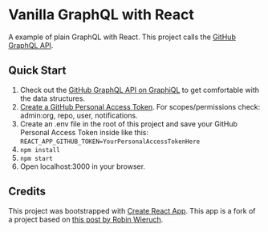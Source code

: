 # Vanilla GraphQL with React

A example of plain GraphQL with React. This project calls the [GitHub GraphQL API](https://developer.github.com/v4/).

## Quick Start

1.  Check out the [GitHub GraphQL API on GraphiQL](https://developer.github.com/v4/explorer/) to get comfortable with the data structures.
1.  [Create a GitHub Personal Access Token](https://help.github.com/articles/creating-a-personal-access-token-for-the-command-line/). For scopes/permissions check: admin:org, repo, user, notifications.
1.  Create an .env file in the root of this project and save your GitHub Personal Access Token inside like this: `REACT_APP_GITHUB_TOKEN=YourPersonalAccessTokenHere`
1.  `npm install`
1.  `npm start`
1.  Open localhost:3000 in your browser.

## Credits

This project was bootstrapped with [Create React App](https://github.com/facebookincubator/create-react-app). This app is a fork of a project based on [this post by Robin Wieruch](https://www.robinwieruch.de/react-with-graphql-tutorial/).
